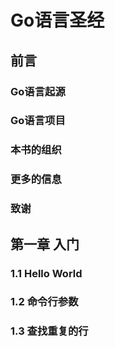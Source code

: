 # Go语言圣经 #

## 前言 ##

### Go语言起源 ###

### Go语言项目 ###

### 本书的组织 ###

### 更多的信息 ###

### 致谢 ###

## 第一章 入门 ##

### 1.1 Hello World ###

### 1.2 命令行参数 ###

### 1.3 查找重复的行 ###

